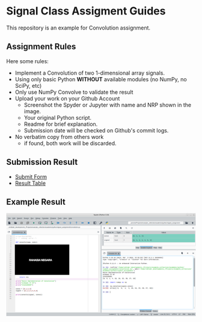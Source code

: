 # Signal Class Assigment Guides

This repository is an example for Convolution assignment.

## Assignment Rules

Here some rules:
- Implement a Convolution of two 1-dimensional array signals.
- Using only basic Python **WITHOUT** available modules (no NumPy, no SciPy, etc)
- Only use NumPy Convolve to validate the result
- Upload your work on your Github Account
	+ Screenshot the Spyder or Jupyter with name and NRP shown in the image.
	+ Your original Python script.
	+ Readme for brief explanation.
	+ Submission date will be checked on Github's commit logs.
- No verbatim copy from others work
	+ if found, both work will be discarded.
	
## Submission Result
- [Submit Form]()
- [Result Table](https://github.com/mekatronik-achmadi/tugas-sinyal/blob/main/Tugas_Python_2/results.md)


## Example Result

![image](tugas_konvolusi.png)

